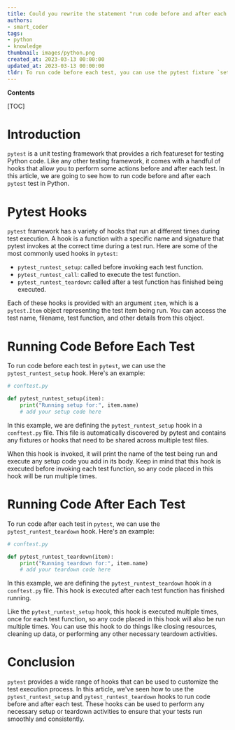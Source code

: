 ```yaml
---
title: Could you rewrite the statement "run code before and after each test in py.test?"
authors:
- smart_coder
tags:
- python
- knowledge
thumbnail: images/python.png
created_at: 2023-03-13 00:00:00
updated_at: 2023-03-13 00:00:00
tldr: To run code before each test, you can use the pytest fixture `setup\_function()`, and to run code after each test, you can use the pytest fixture `teardown\_function()`.
---
```


**Contents**

[TOC]

# Introduction

`pytest` is a unit testing framework that provides a rich featureset for testing Python code. Like any other testing framework, it comes with a handful of hooks that allow you to perform some actions before and after each test. In this article, we are going to see how to run code before and after each `pytest` test in Python.

# Pytest Hooks

`pytest` framework has a variety of hooks that run at different times during test execution. A hook is a function with a specific name and signature that pytest invokes at the correct time during a test run. Here are some of the most commonly used hooks in `pytest`:

- `pytest_runtest_setup`: called before invoking each test function.
- `pytest_runtest_call`: called to execute the test function.
- `pytest_runtest_teardown`: called after a test function has finished being executed.

Each of these hooks is provided with an argument `item`, which is a `pytest.Item` object representing the test item being run. You can access the test name, filename, test function, and other details from this object.

# Running Code Before Each Test

To run code before each test in `pytest`, we can use the `pytest_runtest_setup` hook. Here's an example:

```python
# conftest.py

def pytest_runtest_setup(item):
    print("Running setup for:", item.name)
    # add your setup code here
```

In this example, we are defining the `pytest_runtest_setup` hook in a `conftest.py` file. This file is automatically discovered by pytest and contains any fixtures or hooks that need to be shared across multiple test files.

When this hook is invoked, it will print the name of the test being run and execute any setup code you add in its body. Keep in mind that this hook is executed before invoking each test function, so any code placed in this hook will be run multiple times.

# Running Code After Each Test

To run code after each test in `pytest`, we can use the `pytest_runtest_teardown` hook. Here's an example:

```python
# conftest.py

def pytest_runtest_teardown(item):
    print("Running teardown for:", item.name)
    # add your teardown code here
```

In this example, we are defining the `pytest_runtest_teardown` hook in a `conftest.py` file. This hook is executed after each test function has finished running.

Like the `pytest_runtest_setup` hook, this hook is executed multiple times, once for each test function, so any code placed in this hook will also be run multiple times. You can use this hook to do things like closing resources, cleaning up data, or performing any other necessary teardown activities.

# Conclusion

`pytest` provides a wide range of hooks that can be used to customize the test execution process. In this article, we've seen how to use the `pytest_runtest_setup` and `pytest_runtest_teardown` hooks to run code before and after each test. These hooks can be used to perform any necessary setup or teardown activities to ensure that your tests run smoothly and consistently.
